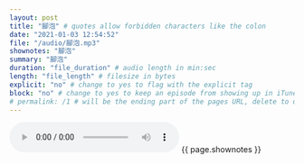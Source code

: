 ```yaml
---
layout: post
title: "腳泡" # quotes allow forbidden characters like the colon
date: "2021-01-03 12:54:52"
file: "/audio/腳泡.mp3"
shownotes: "腳泡"
summary: "腳泡"
duration: "file_duration" # audio length in min:sec
length: "file_length" # filesize in bytes
explicit: "no" # change to yes to flag with the explicit tag
block: "no" # change to yes to keep an episode from showing up in iTunes
# permalink: /1 # will be the ending part of the pages URL, delete to default to the title
---
```


<audio controls>
<source src="{{site.url}}{{site.baseurl}}{{ page.file }}" type="audio/x-mp3">
Your browser does not support the audio element.
</audio>
{{ page.shownotes }}

